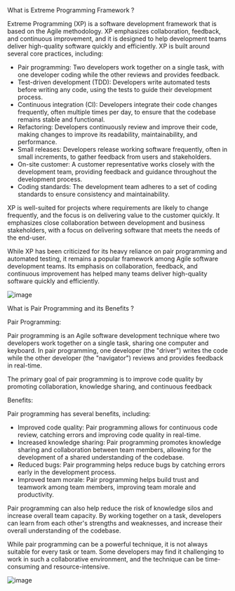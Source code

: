 What is Extreme Programming Framework ?

Extreme Programming (XP) is a software development framework that is based on the Agile methodology. XP emphasizes collaboration, feedback, and continuous improvement, and it is designed to help development teams deliver high-quality software quickly and efficiently.
XP is built around several core practices, including:
- Pair programming: Two developers work together on a single task, with one developer coding while the other reviews and provides feedback.
- Test-driven development (TDD): Developers write automated tests before writing any code, using the tests to guide their development process.
- Continuous integration (CI): Developers integrate their code changes frequently, often multiple times per day, to ensure that the codebase remains stable and functional.
- Refactoring: Developers continuously review and improve their code, making changes to improve its readability, maintainability, and performance.
- Small releases: Developers release working software frequently, often in small increments, to gather feedback from users and stakeholders.
- On-site customer: A customer representative works closely with the development team, providing feedback and guidance throughout the development process.
- Coding standards: The development team adheres to a set of coding standards to ensure consistency and maintainability.

XP is well-suited for projects where requirements are likely to change frequently, and the focus is on delivering value to the customer quickly. It emphasizes close collaboration between development and business stakeholders, with a focus on delivering software that meets the needs of the end-user.

While XP has been criticized for its heavy reliance on pair programming and automated testing, it remains a popular framework among Agile software development teams. Its emphasis on collaboration, feedback, and continuous improvement has helped many teams deliver high-quality software quickly and efficiently.

![image](https://user-images.githubusercontent.com/82168872/229296392-de1f5830-e9ff-4818-b2d0-bba787c8d045.png)

What is Pair Programming and its Benefits ?

Pair Programming:

Pair programming is an Agile software development technique where two developers work together on a single task, sharing one computer and keyboard. In pair programming, one developer (the "driver") writes the code while the other developer (the "navigator") reviews and provides feedback in real-time.

The primary goal of pair programming is to improve code quality by promoting collaboration, knowledge sharing, and continuous feedback

Benefits:

Pair programming has several benefits, including:
- Improved code quality: Pair programming allows for continuous code review, catching errors and improving code quality in real-time.
- Increased knowledge sharing: Pair programming promotes knowledge sharing and collaboration between team members, allowing for the development of a shared understanding of the codebase.
- Reduced bugs: Pair programming helps reduce bugs by catching errors early in the development process.
- Improved team morale: Pair programming helps build trust and teamwork among team members, improving team morale and productivity.

Pair programming can also help reduce the risk of knowledge silos and increase overall team capacity. By working together on a task, developers can learn from each other's strengths and weaknesses, and increase their overall understanding of the codebase.

While pair programming can be a powerful technique, it is not always suitable for every task or team. Some developers may find it challenging to work in such a collaborative environment, and the technique can be time-consuming and resource-intensive. 

![image](https://user-images.githubusercontent.com/82168872/229296462-1e415b61-da4f-478a-9060-2ebf0177e16d.png)


